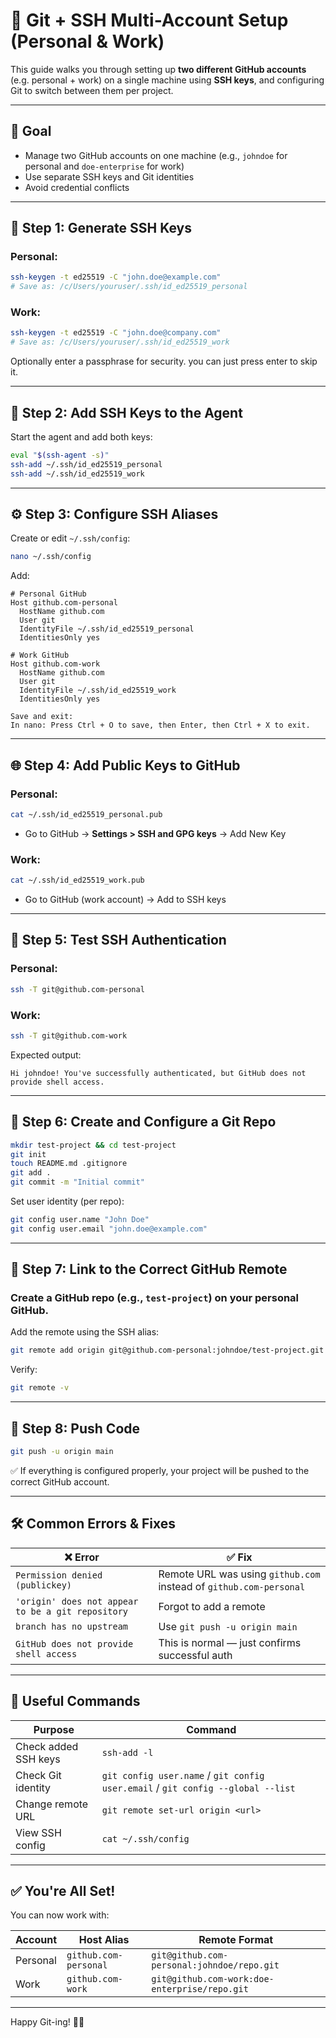 # 🔐 Git + SSH Multi-Account Setup (Personal & Work)

This guide walks you through setting up **two different GitHub accounts** (e.g. personal + work) on a single machine using **SSH keys**, and configuring Git to switch between them per project.

---

## 🧱 Goal

- Manage two GitHub accounts on one machine (e.g., `johndoe` for personal and `doe-enterprise` for work)
- Use separate SSH keys and Git identities
- Avoid credential conflicts

---

## 🔑 Step 1: Generate SSH Keys

### Personal:
```bash
ssh-keygen -t ed25519 -C "john.doe@example.com"
# Save as: /c/Users/youruser/.ssh/id_ed25519_personal
````

### Work:

```bash
ssh-keygen -t ed25519 -C "john.doe@company.com"
# Save as: /c/Users/youruser/.ssh/id_ed25519_work
```

Optionally enter a passphrase for security. you can just press enter to skip it.

---

## 🧠 Step 2: Add SSH Keys to the Agent

Start the agent and add both keys:

```bash
eval "$(ssh-agent -s)"
ssh-add ~/.ssh/id_ed25519_personal
ssh-add ~/.ssh/id_ed25519_work
```

---

## ⚙️ Step 3: Configure SSH Aliases

Create or edit `~/.ssh/config`:

```bash
nano ~/.ssh/config
```

Add:

```ssh
# Personal GitHub
Host github.com-personal
  HostName github.com
  User git
  IdentityFile ~/.ssh/id_ed25519_personal
  IdentitiesOnly yes

# Work GitHub
Host github.com-work
  HostName github.com
  User git
  IdentityFile ~/.ssh/id_ed25519_work
  IdentitiesOnly yes

Save and exit:
In nano: Press Ctrl + O to save, then Enter, then Ctrl + X to exit.
```

---

## 🌐 Step 4: Add Public Keys to GitHub

### Personal:

```bash
cat ~/.ssh/id_ed25519_personal.pub
```

* Go to GitHub → **Settings > SSH and GPG keys** → Add New Key

### Work:

```bash
cat ~/.ssh/id_ed25519_work.pub
```

* Go to GitHub (work account) → Add to SSH keys

---

## 🧪 Step 5: Test SSH Authentication

### Personal:

```bash
ssh -T git@github.com-personal
```

### Work:

```bash
ssh -T git@github.com-work
```

Expected output:

```
Hi johndoe! You've successfully authenticated, but GitHub does not provide shell access.
```

---

## 📁 Step 6: Create and Configure a Git Repo

```bash
mkdir test-project && cd test-project
git init
touch README.md .gitignore
git add .
git commit -m "Initial commit"
```

Set user identity (per repo):

```bash
git config user.name "John Doe"
git config user.email "john.doe@example.com"
```

---

## 🔗 Step 7: Link to the Correct GitHub Remote

### Create a GitHub repo (e.g., `test-project`) on your **personal** GitHub.

Add the remote using the SSH alias:

```bash
git remote add origin git@github.com-personal:johndoe/test-project.git
```

Verify:

```bash
git remote -v
```

---

## 🚀 Step 8: Push Code

```bash
git push -u origin main
```

✅ If everything is configured properly, your project will be pushed to the correct GitHub account.

---

## 🛠️ Common Errors & Fixes

| ❌ Error                                           | ✅ Fix                                                              |
| ------------------------------------------------- | ------------------------------------------------------------------ |
| `Permission denied (publickey)`                   | Remote URL was using `github.com` instead of `github.com-personal` |
| `'origin' does not appear to be a git repository` | Forgot to add a remote                                             |
| `branch has no upstream`                          | Use `git push -u origin main`                                      |
| `GitHub does not provide shell access`            | This is normal — just confirms successful auth                     |

---

## 🧼 Useful Commands

| Purpose              | Command                                          |
| -------------------- | ------------------------------------------------ |
| Check added SSH keys | `ssh-add -l`                                     |
| Check Git identity   | `git config user.name` / `git config user.email` / `git config --global --list` |
| Change remote URL    | `git remote set-url origin <url>`                |
| View SSH config      | `cat ~/.ssh/config`                              |

---

## ✅ You're All Set!

You can now work with:

| Account  | Host Alias            | Remote Format                                 |
| -------- | --------------------- | --------------------------------------------- |
| Personal | `github.com-personal` | `git@github.com-personal:johndoe/repo.git`    |
| Work     | `github.com-work`     | `git@github.com-work:doe-enterprise/repo.git` |

---

Happy Git-ing! 🧑‍💻


